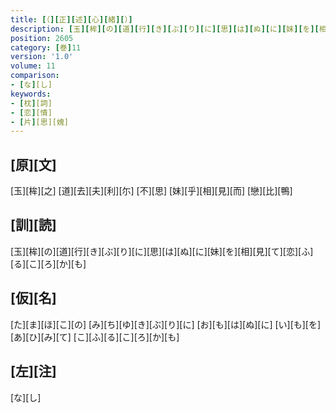 ```yaml
---
title: [（][正][述][心][緒][）]
description: [玉][桙][の][道][行][き][ぶ][り][に][思][は][ぬ][に][妹][を][相][見][て][恋][ふ][る][こ][ろ][か][も]
position: 2605
category: [巻]11
version: '1.0'
volume: 11
comparison:
- [な][し]
keywords:
- [枕][詞]
- [恋][情]
- [片][思][媿]
---
```


## [原][文]

[玉][桙][之] [道][去][夫][利][尓] [不][思] [妹][乎][相][見][而] [戀][比][鴨]

## [訓][読]

[玉][桙][の][道][行][き][ぶ][り][に][思][は][ぬ][に][妹][を][相][見][て][恋][ふ][る][こ][ろ][か][も]

## [仮][名]

[た][ま][ほ][こ][の] [み][ち][ゆ][き][ぶ][り][に] [お][も][は][ぬ][に] [い][も][を][あ][ひ][み][て] [こ][ふ][る][こ][ろ][か][も]

## [左][注]

[な][し]
